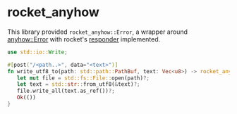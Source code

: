 # rocket_anyhow

This library provided `rocket_anyhow::Error`,
a wrapper around [anyhow::Error]
with rocket's [responder] implemented.

[anyhow::Error]: https://docs.rs/anyhow/1.0/anyhow/struct.Error.html
[responder]: https://api.rocket.rs/v0.4/rocket/response/trait.Responder.html

```rust
use std::io::Write;

#[post("/<path..>", data="<text>")]
fn write_utf8_to(path: std::path::PathBuf, text: Vec<u8>) -> rocket_anyhow::Result {
   let mut file = std::fs::File::open(path)?;
   let text = std::str::from_utf8(&text)?;
   file.write_all(text.as_ref())?;
   Ok(())
}

```
